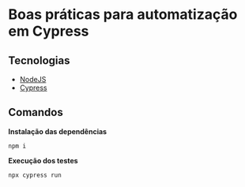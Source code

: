 # Boas práticas para automatização em Cypress

## Tecnologias

- [NodeJS](https://nodejs.org/)
- [Cypress](https://www.cypress.io/)

## Comandos

**Instalação das dependências**

```
npm i
``` 

**Execução dos testes**

```
npx cypress run
``` 
